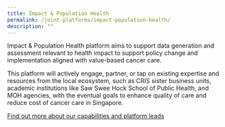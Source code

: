 ```yaml
---
title: Impact & Population Health
permalink: /joint-platforms/impact-population-health/
description: ""
---
```

Impact &amp; Population Health platform aims to support data generation and assessment relevant to health impact to support policy change and implementation aligned with value-based cancer care.

This platform will actively engage, partner, or tap on existing expertise and resources from the local ecosystem, such as CRIS sister business units, academic institutions like Saw Swee Hock School of Public Health, and MOH agencies, with the eventual goals to enhance quality of care and reduce cost of cancer care in Singapore.

<a target="_blank" href="/platform-5/impact-population-health/">Find out more about our capabilities and platform leads</a>